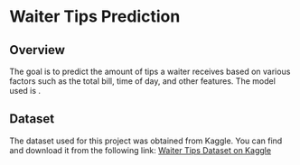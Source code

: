 # Waiter Tips Prediction

## Overview

The goal is to predict the amount of tips a waiter receives based on various factors such as the total bill, time of day, and other features.
The model used is .

## Dataset

The dataset used for this project was obtained from Kaggle. You can find and download it from the following link:
[Waiter Tips Dataset on Kaggle](https://www.kaggle.com/datasets/jsphyg/tipping)

